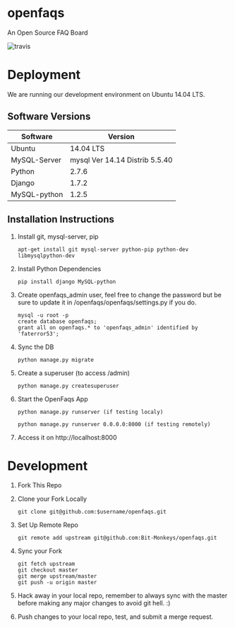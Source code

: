 # openfaqs

An Open Source FAQ Board 

![travis](https://travis-ci.org/levlaz/openfaqs.svg?branch=master)

# Deployment  

We are running our development environment on Ubuntu 14.04 LTS. 

## Software Versions 

Software | Version 
---------|---------
Ubuntu   | 14.04 LTS 
MySQL-Server | mysql  Ver 14.14 Distrib 5.5.40 
Python      | 2.7.6  
Django      | 1.7.2 
MySQL-python | 1.2.5

## Installation Instructions 

1. Install git, mysql-server, pip

    `apt-get install git mysql-server python-pip python-dev libmysqlpython-dev`

2. Install Python Dependencies  

    `pip install django MySQL-python` 

3. Create openfaqs_admin user, feel free to change the password but be sure to update it in /openfaqs/openfaqs/settings.py if you do. 

    ```
    mysql -u root -p 
    create database openfaqs; 
    grant all on openfaqs.* to 'openfaqs_admin' identified by 'faterror53';
    ```
    
4. Sync the DB 

    `python manage.py migrate` 

5. Create a superuser (to access /admin) 

    `python manage.py createsuperuser` 

6. Start the OpenFaqs App 
    
    ```
    python manage.py runserver (if testing localy) 

    python manage.py runserver 0.0.0.0:8000 (if testing remotely) 
    ```

7. Access it on http://localhost:8000 


# Development  

1. Fork This Repo 

2. Clone your Fork Locally 

	`git clone git@github.com:$username/openfaqs.git`

3. Set Up Remote Repo 

	`git remote add upstream git@github.com:Bit-Monkeys/openfaqs.git`

4. Sync your Fork  
	
	``` 
	git fetch upstream 
	git checkout master 
	git merge upstream/master 
	git push -u origin master
	```

5. Hack away in your local repo, remember to always sync with the master before making any major changes to avoid git hell. :) 
6. Push changes to your local repo, test, and submit a merge request. 

